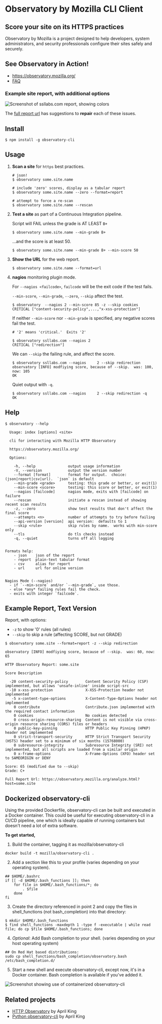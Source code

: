 # Observatory by Mozilla CLI Client

## Score your site on its HTTPS practices

Observatory by Mozilla is a project designed to help developers, system administrators, and security professionals configure their sites safely and securely.

## See Observatory in Action!

- <https://observatory.mozilla.org/>
- [FAQ](https://observatory.mozilla.org/faq.html)

### Example site report, with additional options

![Screenshot of ssllabs.com report, showing colors](report.png)

The [full report url](https://observatory.mozilla.org/analyze.html?host=ssllabs.com) has suggestions to **repair** each of these issues.


## Install

```
$ npm install -g observatory-cli
```

## Usage

1.  **Scan a site** for `https` best practices.

    ```
    # json!
    $ observatory some.site.name

    # include 'zero' scores, display as a tabular report
    $ observatory some.site.name --zero --format=report

    # attempt to force a re-scan
    $ observatory some.site.name --rescan

    ```

2.  **Test a site** as part of a Continuous Integration pipeline.

    Script will FAIL unless the grade is AT LEAST `B+`

    ```
    $ observatory some.site.name --min-grade B+
    ```

    ...and the score is at least 50.

    ```
    $ observatory some.site.name --min-grade B+ --min-score 50
    ```


3.  **Show the URL** for the web report.

    ```
    $ observatory some.site.name --format=url
    ```

4.  **nagios** monitoring plugin mode.

    For `--nagios <failcode>`, `failcode` will be the exit code if the test fails.

    `--min-score`, `--min-grade`, `--zero`, `--skip` aftect the test.

    ```
    $ observatory  --nagios 2 --min-score 85 -z --skip cookies
    CRITICAL ["content-security-policy",...,"x-xss-protection"]
    ```

    If neither `--min-score` nor `--min-grade` is specified, any
    negative scores fail the test.

    ```
    # '2' means 'critical.'  Exits '2'

    $ observatory ssllabs.com --nagios 2
    CRITICAL ["redirection"]
    ```

    We can `--skip` the failing rule, and affect the score.

    ```
    $ observatory ssllabs.com --nagios     2 --skip redirection
    observatory [INFO] modfiying score, because of --skip.  was: 100, now: 105
    OK
    ```

    Quiet output with `-q`.

    ```
    $ observatory ssllabs.com --nagios     2 --skip redirection -q
    OK
    ```

## Help

```
$ observatory --help

  Usage: index [options] <site>

  cli for interacting with Mozilla HTTP Observatory

  https://observatory.mozilla.org/

  Options:

    -h, --help               output usage information
    -V, --version            output the version number
    --format [format]        format for output.  choice:  (json|report|csv|url).  `json` is default
    --min-grade <grade>      testing: this grade or better, or exit(1)
    --min-score <score>      testing: this score or better, or exit(1)
    --nagios [failcode]      nagios mode, exits with [failcode] on failure
    --rescan                 initiate a rescan instead of showing recent scan results
    -z, --zero               show test results that don't affect the final score
    --attempts <n>           number of attempts to try before failing
    --api-version [version]  api version:  defaults to 1
    --skip <rule>            skip rules by name.  works with min-score only
    --tls                    do tls checks instead
    -q, --quiet              turns off all logging


Formats help:
    - json    json of the report
    - report  plain-text tabular format
    - csv     alias for report
    - url     url for online version


Nagios Mode (--nagios)
  - if `--min-score` and/or `--min-grade`, use those.
  - else *any* failing rules fail the check.
  - exits with integer `failcode`.
```


## Example Report, Text Version

Report, with options:

* `-z` to show '0' rules (all rules)
* `--skip` to skip a rule (affecting SCORE, but not GRADE)

```
$ observatory some.site --format=report -z --skip redirection

observatory [INFO] modfiying score, because of --skip.  was: 60, now: 65

HTTP Observatory Report: some.site

Score Description

  -20 content-security-policy        Content Security Policy (CSP) implemented, but allows 'unsafe-inline' inside script-src
  -10 x-xss-protection               X-XSS-Protection header not implemented
   -5 x-content-type-options         X-Content-Type-Options header not implemented
    0 contribute                     Contribute.json implemented with the required contact information
    0 cookies                        No cookies detected
    0 cross-origin-resource-sharing  Content is not visible via cross-origin resource sharing (CORS) files or headers
    0 public-key-pinning             HTTP Public Key Pinning (HPKP) header not implemented
    0 strict-transport-security      HTTP Strict Transport Security (HSTS) header set to a minimum of six months (15768000)
    0 subresource-integrity          Subresource Integrity (SRI) not implemented, but all scripts are loaded from a similar origin
    0 x-frame-options                X-Frame-Options (XFO) header set to SAMEORIGIN or DENY

Score: 65 (modified due to --skip)
Grade: C+

Full Report Url: https://observatory.mozilla.org/analyze.html?host=some.site

```

## Dockerized observatory-cli
Using the provided Dockerfile, observatory-cli can be built and executed in a Docker container.  This
could be useful for executing observatory-cli in a CI/CD pipeline, one which is ideally capable of running
containers but doesn't need a lot of extra software.

**To get started,**

1. Build the container, tagging it as mozilla/observatory-cli
```
docker build -t mozilla/observatory-cli .
```

2. Add a section like this to your profile (varies depending on your operating system).  
```
## $HOME/.bashrc
if [[ -d $HOME/.bash_functions ]]; then
	for file in $HOME/.bash_functions/*; do
		. $file
	done
fi
```

3. Create the directory referenced in point 2 and copy the files in shell_functions (not bash_completion) into that directory:
```
$ mkdir $HOME/.bash_functions
$ find shell_functions -maxdepth 1 -type f -executable | while read file; do cp $file $HOME/.bash_functions; done
```

4. *Optional*: Add Bash completion to your shell.  (varies depending on your host operating system)
```
## On Red Hat based distributions:
sudo cp shell_functions/bash_completion/observatory.bash /etc/bash_completion.d/
```

5. Start a new shell and execute observatory-cli, except now, it's in a Docker container.  Bash completion
is available if you've added it.

![Screenshot showing use of containerized observatory-cli](docker_example.png)

## Related projects

- [HTTP Observatory](https://github.com/mozilla/http-observatory) by April King
- [Python observatory-cli](https://github.com/mozilla/http-observatory-cli) by April King
